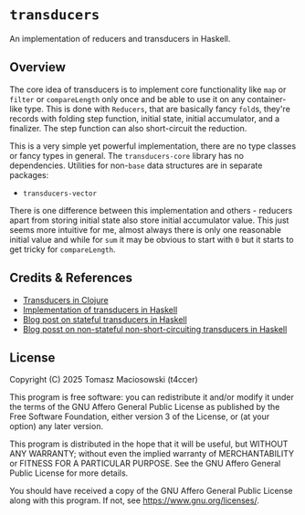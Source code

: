 # `transducers`

An implementation of reducers and transducers in Haskell.

## Overview

The core idea of transducers is to implement core functionality like `map` or `filter` or `compareLength` only once and be able to use it on any container-like type.
This is done with `Reducers`, that are basically fancy `fold`s, they're records with folding step function, initial state, initial accumulator, and a finalizer.
The step function can also short-circuit the reduction.

This is a very simple yet powerful implementation, there are no type classes or fancy types in general.
The `transducers-core` library has no dependencies.
Utilities for non-`base` data structures are in separate packages:
- `transducers-vector`

There is one difference between this implementation and others - reducers apart from storing initial state also store initial accumulator value.
This just seems more intuitive for me, almost always there is only one reasonable initial value and while for `sum` it may be obvious to start with `0` but it starts to get tricky for `compareLength`.

## Credits & References

- [Transducers in Clojure](https://clojure.org/reference/transducers)
- [Implementation of transducers in Haskell](https://github.com/hypirion/haskell-transducers)
- [Blog post on stateful transducers in Haskell](https://hypirion.com/musings/haskell-transducers)
- [Blog posst on non-stateful non-short-circuiting transducers in Haskell](https://conscientiousprogrammer.com/blog/2014/08/07/understanding-cloure-transducers-through-types/)

## License

Copyright (C) 2025 Tomasz Maciosowski (t4ccer)

This program is free software: you can redistribute it and/or modify it under the terms of the GNU Affero General Public License as published by the Free Software Foundation, either version 3 of the License, or (at your option) any later version.

This program is distributed in the hope that it will be useful, but WITHOUT ANY WARRANTY; without even the implied warranty of MERCHANTABILITY or FITNESS FOR A PARTICULAR PURPOSE.
See the GNU Affero General Public License for more details.

You should have received a copy of the GNU Affero General Public License along with this program. If not, see <https://www.gnu.org/licenses/>.
